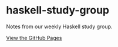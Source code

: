# haskell-study-group

Notes from our weekly Haskell study group. 

[View the GitHub Pages](https://github.com/elsevier-big-data/haskell-study-group/)
